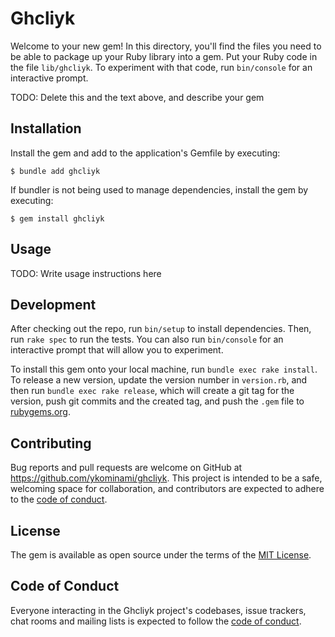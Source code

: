 # Ghcliyk

Welcome to your new gem! In this directory, you'll find the files you need to be able to package up your Ruby library into a gem. Put your Ruby code in the file `lib/ghcliyk`. To experiment with that code, run `bin/console` for an interactive prompt.

TODO: Delete this and the text above, and describe your gem

## Installation

Install the gem and add to the application's Gemfile by executing:

    $ bundle add ghcliyk

If bundler is not being used to manage dependencies, install the gem by executing:

    $ gem install ghcliyk

## Usage

TODO: Write usage instructions here

## Development

After checking out the repo, run `bin/setup` to install dependencies. Then, run `rake spec` to run the tests. You can also run `bin/console` for an interactive prompt that will allow you to experiment.

To install this gem onto your local machine, run `bundle exec rake install`. To release a new version, update the version number in `version.rb`, and then run `bundle exec rake release`, which will create a git tag for the version, push git commits and the created tag, and push the `.gem` file to [rubygems.org](https://rubygems.org).

## Contributing

Bug reports and pull requests are welcome on GitHub at https://github.com/ykominami/ghcliyk. This project is intended to be a safe, welcoming space for collaboration, and contributors are expected to adhere to the [code of conduct](https://github.com/ykominami/ghcliyk/blob/main/CODE_OF_CONDUCT.md).

## License

The gem is available as open source under the terms of the [MIT License](https://opensource.org/licenses/MIT).

## Code of Conduct

Everyone interacting in the Ghcliyk project's codebases, issue trackers, chat rooms and mailing lists is expected to follow the [code of conduct](https://github.com/ykominami/ghcliyk/blob/main/CODE_OF_CONDUCT.md).
